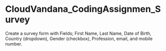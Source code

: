 # CloudVandana_CodingAssignmen_Survey
Create a survey form with Fields; First Name, Last Name, Date of Birth, Country (dropdown), Gender (checkbox), Profession, email, and mobile number. 
